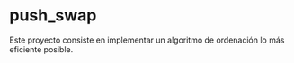 # push_swap

Este proyecto consiste en implementar un algoritmo de ordenación lo más eficiente posible.